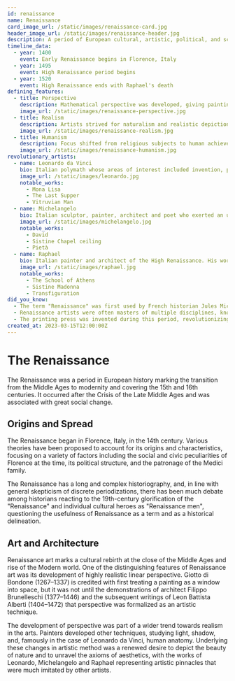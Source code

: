 ```yaml
---
id: renaissance
name: Renaissance
card_image_url: /static/images/renaissance-card.jpg
header_image_url: /static/images/renaissance-header.jpg
description: A period of European cultural, artistic, political, and scientific "rebirth" after the Middle Ages.
timeline_data:
  - year: 1400
    event: Early Renaissance begins in Florence, Italy
  - year: 1495
    event: High Renaissance period begins
  - year: 1520
    event: High Renaissance ends with Raphael's death
defining_features:
  - title: Perspective
    description: Mathematical perspective was developed, giving paintings a three-dimensional look
    image_url: /static/images/renaissance-perspective.jpg
  - title: Realism
    description: Artists strived for naturalism and realistic depictions of the human form
    image_url: /static/images/renaissance-realism.jpg
  - title: Humanism
    description: Focus shifted from religious subjects to human achievements and potential
    image_url: /static/images/renaissance-humanism.jpg
revolutionary_artists:
  - name: Leonardo da Vinci
    bio: Italian polymath whose areas of interest included invention, painting, sculpting, architecture, science, music, mathematics, engineering, literature, anatomy, geology, astronomy, botany, writing, history, and cartography.
    image_url: /static/images/leonardo.jpg
    notable_works:
      - Mona Lisa
      - The Last Supper
      - Vitruvian Man
  - name: Michelangelo
    bio: Italian sculptor, painter, architect and poet who exerted an unparalleled influence on the development of Western art.
    image_url: /static/images/michelangelo.jpg
    notable_works:
      - David
      - Sistine Chapel ceiling
      - Pietà
  - name: Raphael
    bio: Italian painter and architect of the High Renaissance. His work is admired for its clarity of form, ease of composition, and visual achievement of the Neoplatonic ideal of human grandeur.
    image_url: /static/images/raphael.jpg
    notable_works:
      - The School of Athens
      - Sistine Madonna
      - Transfiguration
did_you_know:
  - The term "Renaissance" was first used by French historian Jules Michelet in 1855.
  - Renaissance artists were often masters of multiple disciplines, known as "Renaissance men."
  - The printing press was invented during this period, revolutionizing the spread of knowledge.
created_at: 2023-03-15T12:00:00Z
---
```


# The Renaissance

The Renaissance was a period in European history marking the transition from the Middle Ages to modernity and covering the 15th and 16th centuries. It occurred after the Crisis of the Late Middle Ages and was associated with great social change.

## Origins and Spread

The Renaissance began in Florence, Italy, in the 14th century. Various theories have been proposed to account for its origins and characteristics, focusing on a variety of factors including the social and civic peculiarities of Florence at the time, its political structure, and the patronage of the Medici family.

The Renaissance has a long and complex historiography, and, in line with general skepticism of discrete periodizations, there has been much debate among historians reacting to the 19th-century glorification of the "Renaissance" and individual cultural heroes as "Renaissance men", questioning the usefulness of Renaissance as a term and as a historical delineation.

## Art and Architecture

Renaissance art marks a cultural rebirth at the close of the Middle Ages and rise of the Modern world. One of the distinguishing features of Renaissance art was its development of highly realistic linear perspective. Giotto di Bondone (1267–1337) is credited with first treating a painting as a window into space, but it was not until the demonstrations of architect Filippo Brunelleschi (1377–1446) and the subsequent writings of Leon Battista Alberti (1404–1472) that perspective was formalized as an artistic technique.

The development of perspective was part of a wider trend towards realism in the arts. Painters developed other techniques, studying light, shadow, and, famously in the case of Leonardo da Vinci, human anatomy. Underlying these changes in artistic method was a renewed desire to depict the beauty of nature and to unravel the axioms of aesthetics, with the works of Leonardo, Michelangelo and Raphael representing artistic pinnacles that were much imitated by other artists. 